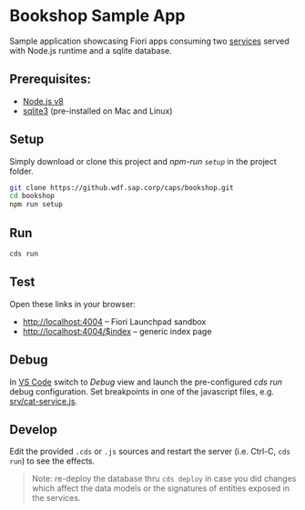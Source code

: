 # Bookshop Sample App

Sample application showcasing Fiori apps consuming two [services](srv/cat-service.cds) served with Node.js runtime and a sqlite database.

## Prerequisites:

* [Node.js v8](https://nodejs.org/en/)
* [sqlite3](https://www.sqlite.org/download.html) (pre-installed on Mac and Linux)


## Setup

Simply download or clone this project and _npm-run `setup`_ in the project folder.

```sh
git clone https://github.wdf.sap.corp/caps/bookshop.git
cd bookshop
npm run setup
```

## Run
```sh
cds run
```

## Test

Open these links in your browser:

* <http://localhost:4004> &ndash; Fiori Launchpad sandbox
* <http://localhost:4004/$index> &ndash; generic index page


## Debug

In [VS Code](https://code.visualstudio.com) switch to _Debug_ view and launch the pre-configured _cds run_ debug configuration. Set breakpoints in one of the javascript files, e.g. [srv/cat-service.js](srv/cat-service.js).


## Develop

Edit the provided `.cds` or `.js` sources and restart the server (i.e. Ctrl-C, `cds run`) to see the effects.

> Note: re-deploy the database thru `cds deploy` in case you did changes which affect the data models or the signatures of entities exposed in the services.